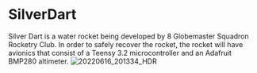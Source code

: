 # SilverDart
Silver Dart is a water rocket being developed by 8 Globemaster Squadron Rocketry Club.
In order to safely recover the rocket, the rocket will have avionics that consist of a Teensy 3.2 microcontroller and an Adafruit BMP280 altimeter.
![20220616_201334_HDR](https://user-images.githubusercontent.com/18745362/174311337-72cd8148-9a6c-4c88-914f-c6a9ce9200cb.jpg)

